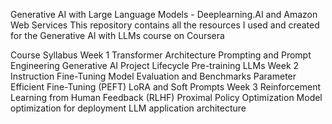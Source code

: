 Generative AI with Large Language Models - Deeplearning.AI and Amazon Web Services
This repository contains all the resources I used and created for the Generative AI with LLMs course on Coursera

Course Syllabus
Week 1
Transformer Architecture
Prompting and Prompt Engineering
Generative AI Project Lifecycle
Pre-training LLMs
Week 2
Instruction Fine-Tuning
Model Evaluation and Benchmarks
Parameter Efficient Fine-Tuning (PEFT)
LoRA and Soft Prompts
Week 3
Reinforcement Learning from Human Feedback (RLHF)
Proximal Policy Optimization
Model optimization for deployment
LLM application architecture
